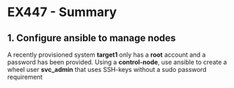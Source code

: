 # EX447 - Summary

## 1. Configure ansible to manage nodes
A recently provisioned system **target1** only has a **root** account and a password has been provided. Using a **control-node**, use ansible to create a wheel user **svc_admin** that uses SSH-keys without a sudo password requirement
